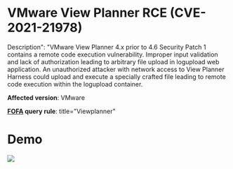 # VMware View Planner RCE (CVE-2021-21978)

Description": "VMware View Planner 4.x prior to 4.6 Security Patch 1 contains a remote code execution vulnerability. Improper input validation and lack of authorization leading to arbitrary file upload in logupload web application. An unauthorized attacker with network access to View Planner Harness could upload and execute a specially crafted file leading to remote code execution within the logupload container.

**Affected version**: VMware

**[FOFA](https://fofa.so/result?q=app%3D%22VMware-vCenter%22+%7C%7C+app%3D%22VMware-VirtualCenter%22&qbase64=YXBwPSJWTXdhcmUtdkNlbnRlciIgfHwgYXBwPSJWTXdhcmUtVmlydHVhbENlbnRlciI%3D&file=&file=) query rule**: title=\"Viewplanner"

# Demo

![](VMware_View_Planner_RCE(CVE-2021-21978).gif)